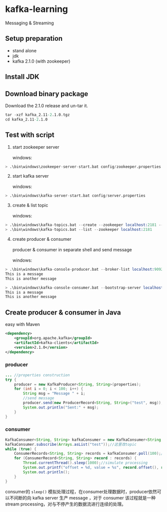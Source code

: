 # kafka-learning
Messaging & Streaming

## Setup preparation
* stand alone
* jdk
* kafka 2.1.0 (with zookeeper)

## Install JDK

## Download binary package
Download the 2.1.0 release and un-tar it.
```s
tar -xzf kafka_2.11-2.1.0.tgz
cd kafka_2.11-2.1.0
```
## Test with script
1. start zookeeper server
</br></br>windows:
```s
> .\bin\windows\zookeeper-server-start.bat config/zookeeper.properties
```
2. start kafka server
</br></br>windows:
```s
> .\bin\windows\kafka-server-start.bat config/server.properties
```
3. create & list topic
</br></br>windows:
```s
> .\bin\windows\kafka-topics.bat --create --zookeeper localhost:2181 --replication-factor 1 --partitions 1 --topic test
> .\bin\windows\kafka-topics.bat --list --zookeeper localhost:2181
```
4. create producer & consumer
</br></br>producer & consumer in separate shell and send message
</br></br>windows:
```s
> .\bin\windows\kafka-console-producer.bat --broker-list localhost:9092 --topic test
This is a message
This is another message
```
```s
> .\bin\windows\kafka-console-consumer.bat --bootstrap-server localhost:9092 --topic test --from-beginning
This is a message
This is another message
```

## Create producer & consumer in Java
easy with Maven
```xml
<dependency>
    <groupId>org.apache.kafka</groupId>
    <artifactId>kafka-clients</artifactId>
    <version>2.1.0</version>
</dependency>
```
### producer
```java
... //properties construction
try {
    producer = new KafkaProducer<String, String>(properties);
    for (int i = 0; i < 100; i++) {
        String msg = "Message " + i;
        //send message
        producer.send(new ProducerRecord<String, String>("test", msg));
        System.out.println("Sent:" + msg);
    }
}
```
### consumer
```java
KafkaConsumer<String, String> kafkaConsumer = new KafkaConsumer<String, String>(properties);
kafkaConsumer.subscribe(Arrays.asList("test"));//这里改topic
while (true) {
    ConsumerRecords<String, String> records = kafkaConsumer.poll(100);//timeout
    for (ConsumerRecord<String, String> record : records) {
        Thread.currentThread().sleep(1000);//simulate processing
        System.out.printf("offset = %d, value = %s", record.offset(), record.value());
        System.out.println();
    }
}
```
consumer的 `sleep()` 模拟处理过程，在consumer处理数据时，producer依然可以不间断的向 kafka server 生产 message ，对于 consumer 该过程就是一种 stream processing，对与不停产生的数据流进行连续的处理。